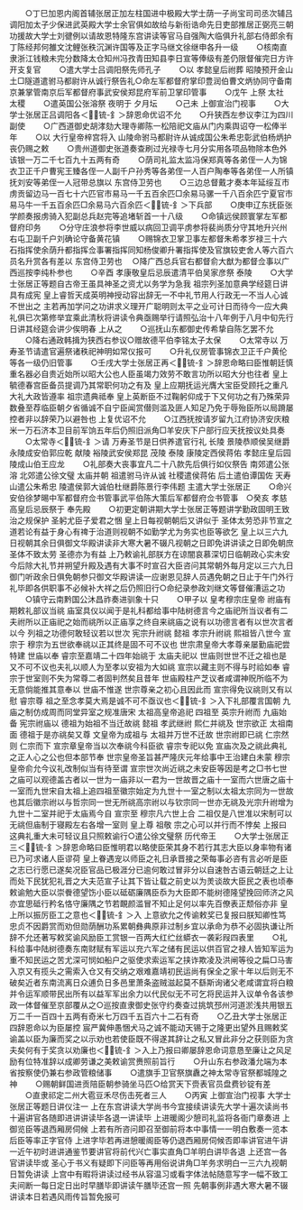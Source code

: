 <!-- { "loadSidebar": true } -->
　　○丁巳加恩内阁首辅张居正加左柱国进中极殿大学士荫一子尚宝司司丞次辅吕调阳加太子少保进武英殿大学士余官俱如故给与新衔诰命先日吏部推居正弼亮三朝功援故大学士刘徤例以请故恩特隆东宫讲读等官马自强陶大临俱升礼部右侍郎余有丁陈经邦何雒文沈鲤张秩沉渊许国等及正字马继文徐继申各升一级
　　○核南直隶浙江钱粮未完分数降太仓知州冯孜青田知县李日宣等俸级有差仍限督催完日方许开支复官
　　○遣大学士吕调阳祭先师孔子
　　○以  孝懿皇后祔葬  昭陵预开金山土□隧道遣驸马都尉许从诚行祭告礼○命左军都督府掌印豊润伯曹文炳协同守备南京兼掌管南京后军都督府事武安侯郑昆府军前卫掌印管事
　　○戊午  上祭  太社  太稷
　　○遣英国公张溶祭  夜明于  夕月坛
　　○己未  上御宣治门视事
　　○大学士张居正吕调阳各＜锍-釒＞辞恩命优诏不允
　　○升狭西左参议李江为四川副使
　　○广西道御史胡涍劾大理寺卿陈一松陪祀文庙从门内乘舆诏夺一松俸半年
　　○以  大行皇帝梓宫将入  山陵命驸马都尉许从诚成国公朱希忠彰武伯杨炳护丧仍赐之敕
　　○贵州道御史张道奏查刷过光禄寺七月分实用各项品物除本色外该银一万二千七百九十五两有奇
　　○荫司礼监太监冯保郑真等各弟侄一人为锦衣卫正千户曹宪王臻各侄一人副千户孙秀等各弟侄一人百户陶奉等各弟侄一人所镇抚刘安等弟侄一人冠带总旗以  东宫侍卫劳也
　　○三边总督戴才奏本年延绥互市虏贡留边马一百七十六匹官市易马一千五百余匹□余易马骡一千八百余匹宁夏官市易马牛一千五百余匹□余易马六百余匹＜锍-釒＞下兵部
　　○庚申辽东抚臣张学颜奏报虏骑入犯副总兵赵完等追堵斩首一十八级
　　○命镇远侯顾寰掌左军都督府印务
　　○分守庄浪参将李世威以病回卫调平虏参将裴尚质分守其地升兴州右屯卫副千户刘确论守备黄花镇
　　○赐锦衣卫掌卫事左都督朱希孝岁禄三十六石指挥使余荫升都指挥佥事署指挥同知杨俊卿升署指挥使及官旗较吏舍人等六百六员名升赏各有差以  东宫侍卫劳也
　○降广西总兵官右都督俞大猷为都督佥事以广西巡按李纯朴参也
　　○辛酉  孝康敬皇后忌辰遣清平伯吴家彦祭  泰陵
　　○大学士张居正等题自古帝王虽具神圣之资尤以务学为急我  祖宗列圣加意典学经筵日讲具有成宪  皇上睿哲天成英明神授动容出辞无一不中礼节用人行政无一不当人心诚不世出之  主若再加学问之功讲求义理开广聪明则太平之业可计日而待今一应大典礼俱已次第修举宜乘此清秋将讲读令典亟赐举行请照弘治十八年例于八月中旬先行日讲其经筵会讲少俟明春  上从之
　　○巡抚山东都御史传希挚自陈乞罢不允
　　○降右通政韩揖为狭西右参议○赠故德平伯李铭太子太保
　　○太常寺以  万寿圣节请遣官遍祭诸秩祀神明如常仪报可
　　○升礼仪房管事锦衣卫正千户黄伦等各一级仍旧管事
　　○壬戌大学士张居正再＜锍-釒＞辞恩命略曰臣惟朝廷慎重名器必自贵近始所以昭大公也人臣虽竭力效劳不敢言功所以昭大分也往者  皇上毓德春宫臣备员提调乃其常职何功之有及  皇上应期抚运光膺大宝臣受顾托之重凡大礼大政皆遵率  祖宗遗典祗奉  皇上英断臣不过鞠躬仰成于下又何功之有乃殊荣异数叠至荐临臣朝夕省循诚不自宁臣闻赏僣则滥及匪人知足乃免于辱殆臣所以局蹐屡控者非以辞荣乃以避咎也  上复优诏不允
　　○江西抚按请岁留九江府协济安庆粮米一万石济本卫目前军饷五年后仍照旧派角□羊安庆下户部行应天抚按议处具奏
　　○太常寺＜锍-釒＞请  万寿圣节是日供养遣官行礼  长陵  景陵恭顺侯吴继爵  永陵成安伯郭应乾  献陵  裕陵武安侯郑昆  茂陵  泰陵  康陵定西侯蒋佑  孝懿庄皇后园陵成山伯王应龙
　　○礼部奏大丧事宜凡二十八款先后俱行如仪祭告  南郊遣公张溶  北郊遣公徐文璧  太庙并朝  祖遣驸马许从诚  社稷遣侯蒋佑  后土遣伯谭国佐  天寿山遣公朱希忠  陵遣侯郭大诚伯杜继爵陈景行李伟题  主遣大学士张居正
　　○命兴安伯徐梦晹中军都督府佥书管事武平伯陈大策后军都督府佥书管事　○癸亥  孝慈高皇后忌辰祭于  奉先殿
　　○初更定朝讲期大学士张居正等题讲学勤政固明王致治之规保护  圣躬尤臣子爱君之悃  皇上日每视朝朝后又讲似于  圣体太劳恐非节宣之道若论有益于身心有禆于治道则视朝不如勤学尤为务实也臣等欲乞  皇上以三六九日视朝其余日俱御文华殿讲读非大寒大暑不辍凡视朝之日即免讲讲读之日即免朝庶  圣体不致太劳  圣德亦为有益  上乃敕谕礼部朕方在谅闇哀慕深切日临朝政心实未安今后除大礼节并朔望升殿及遇有大事不时宣召大臣咨问其常朝外每月定以三六九日御门听政余日俱免朝参只御文华殿讲读一应谢恩见辞人员遇免朝之日止于午门外行礼毕即各供职事不必候补大祥之后仍照旧行○命纪录参政刘继文等督催漕运之功
　　○镇守云南黔国公沐昌祚奏进驯象十只
　　○甲子以  皇考穆宗庄皇帝  祔庙有期敕礼部议当祧  庙室具仪以闻于是礼科都给事中陆树德言今之庙祀所当议者有二夫祔所以正庙祀之始而祧所以正庙享之终自来祧庙之说有以功德言者有以世次言者以今  列祖之功德何敢轻议若以世次  宪宗升祔祧  懿祖  孝宗升祔祧  熙祖皆八世今  宣宗于  穆宗为五世欲奉祧以正其终是固不可不议也  世宗肃皇帝大孝尊亲屡勤庙祀尝特建  世庙以奉  睿宗至嘉靖二十四年始祧于  太庙夫祀以  世庙则世世不迁之祖也是又不可不议也夫礼以顺人为至孝以安祖为大如祧  宣宗以藏主则不得与时祫如奉  睿宗于世室则不失为常尊二者固判然矣且昔年  世庙殿柱产芝议者咸谓神贶所临不为无意倘能推其意奉以  世庙不惟遂  世宗尊亲之初心且因此而  宣宗得免议祧则又有以慰  睿宗尊  祖之至念孝莫大焉是诚不可不亟议也＜锍-釒＞入下礼部覆言国朝  九庙之制仿成周而同堂异室之规准唐宋  太祖高皇帝追祀  四祖至  英宗升祔而  九庙始备  宪宗祔庙以  德祖为始祖不当迁故祧  懿祖  孝武继祔  熙仁并祧及  世宗欲正  太祖南面  德祖于是亦祧矣又尊  文皇帝为成祖与  太祖并万世不迁故  世宗祔即已祧  仁宗然则  仁宗而下  宣宗章皇帝当以次奉祧今科臣欲  睿宗专祀以免  宣庙次及之祧此典礼之正人心之公也但本部节奉  世宗皇帝圣旨甚严隆庆元年给事中王治建白未蒙  穆宗皇帝俞允今议礼改制似当有待至谓  宣宗世次尚近祧之未安臣等因是考之□书七世之庙可以观德盖古者以一世为一庙非以一君为一世故晋之庙十一室而六世唐之庙十一室而九世宋自太祖上追四祖至徽宗始定为九世十一室之制以太祖太宗同为一世故也其后徽宗祔以与哲宗同一世无所祧高宗祔以与钦宗同一世亦无祧及光宗升祔增为九世十二室并祀于太庙焉今自  宣宗至  穆宗凡六世上合  二祖仅是八世准以宋制可以无祧但庙制于寝殿左右各增一室则  皇上尊  祖敬  宗之心可以并行而不悖矣  上报曰这典礼重大未可轻议且只照敕谕行○遣公徐文璧祭  历代帝王
　　○大学士张居正三＜锍-釒＞辞恩命略曰臣惟明君以略使臣荣其身不若行其志大臣以身率物有诸已乃可求诸人臣谬荷  皇上眷遇宠以师臣之礼日承晋接之荣每事必咨有言必听是臣之志已行愿已遂矣况臣官品已极涯分已逾何敢过冒非分以自速咎古语云朝廷之上让而处下民犹犯礼晋之大夫范宣子让其下皆让载之前史以为羙谈故大臣民之表也顷奉敕谕勉大臣以崇餋德望饬小臣以砥砺廉隅臣忝为大臣即不能树德隆望挽回师济之风亦宜思砥行矜名恪守廉隅之节若靦颜滥冒不知止足何以率先百僚表正颓俗亦非  皇上所以振厉臣工之意也＜锍-釒＞入  上意欲允之传谕敕奖已复报曰朕知卿性笃忠贞不因爵赏而劝但勋荫酬功系累朝彝典原非过制乡宜以承命为恭不必固执谦让所辞不允还著写敕奖谕风励臣工赏银一百两大红纻丝蟒衣一袭彩叚四表里
　　○礼科给事中陆树德奏东南财赋有军运以充六军之储有民运以供百官之禄人皆知军运为重不知民运之苦尤深可悯如船户之驱使求索运军之挟诈欺凌及洪闸等役之扁□马害入京又有揽头之需索入仓又有交纳之艰难嘉靖初民运尚有保全之家十年以后则无不破矣近者东南流离日众逋负日多邑里萧条盗贼滋起莫不繇斯询诸父老咸谓宜将白粮并令运军顺带民出所有以益军军出余力以代民似无不可乞将民运并入议单令各该参政一体督催至京部覆从之○巡按直隶御史张守约奏查过挑筑邳州河道淤浅共用银五万二千一百四十五两有奇米七万四千五百六十二石有奇
　　○乙丑大学士张居正四辞恩命以为臣屡控  宸严冀伸愚悃犬马之诚不能动天锡于之隆更出望外且赐敕奖谕盖以臣为廉而奖之以示劝也若使臣既不得遂其辞让之私又冒此非分之获则臣为贪夫矣何有于奖贪以劝廉也＜锍-釒＞入上乃报曰卿屡辞恩命词意恳至廉让之风足励有位特准辞以成卿劳谦之美敕谕赏赉照前旨行
　　○升山东右参政潘允端为本省按察使仍兼右参政管粮储事
　　○遣旗手卫官祭旗纛之神太常寺官祭都城隍之神
　　○赐朝鲜国进贡陪臣朝参骑坐马匹○给赏天下赍表官员盘费钞锭有差
　　○直隶祁定二州大雹豆禾尽伤击死者三人
　　○丙寅  上御宣治门视事  大学士张居正等题日讲仪注一  上在东宫讲读大学尚书今宜接续讲读先大学十遍次读尚书十遍讲官各随即进讲讲读毕各退一讲读毕  上进暖阁少憩司礼监将各衙门章奏进  上御览臣等退西厢房伺候  上若有所咨问即召至御前将本中事情一一明白敷奏一览本后臣等率正字官侍  上进字毕若再进憩暖阁臣等仍退西厢房伺候否即率讲官进午讲一近午初时进讲通鉴节要讲官将前代兴亡事实直角□羊明白讲毕各退  上还宫一各官讲读毕或  圣心于书义有疑即下问臣等再用俗说讲角□羊务求明白一三六九视朝日暂免讲读  上宫中有暇将讲读过经书从容温习或看字体法帖随意写字一幅不致工夫间断一每日定日出时早膳毕即讲读午膳毕还宫一照  先朝事例非遇大寒大暑不辍讲读本日若遇风雨传旨暂免报可
